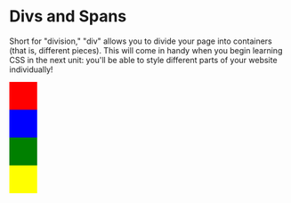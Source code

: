<html>
	<head>
  <title>Divs and Spans</title>
	</head>
	<body>
  <h1>Divs and Spans</h1>
  <p>Short for "division," "div" allows you to divide your page into containers (that is, different pieces). This will come in handy when you begin learning CSS in the next unit: you'll be able to style different parts of your website individually!</p>
		<div style="width:50px; height:50px; background-color:red"></div>
		<div style="width:50px; height:50px; background-color:blue"></div>
		<div style="width:50px; height:50px; background-color:green"></div>
		<div style="width:50px; height:50px; background-color:yellow"></div>
	</body>
</html>

